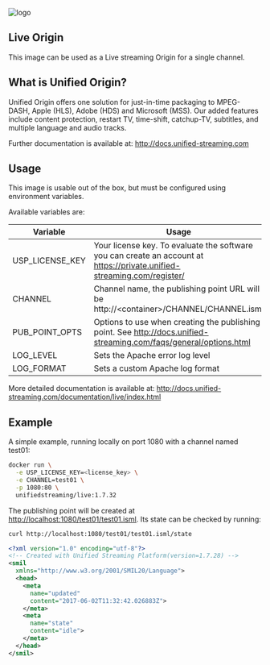 ![logo](https://raw.githubusercontent.com/unifiedstreaming/origin/master/unifiedstreaming-logo-black.png)

Live Origin
-----------
This image can be used as a Live streaming Origin for a single channel.


What is Unified Origin?
-----------------------
Unified Origin offers one solution for just-in-time packaging to MPEG-DASH, Apple (HLS), Adobe (HDS) and Microsoft (MSS). Our added features include content protection, restart TV, time-shift, catchup-TV, subtitles, and multiple language and audio tracks.

Further documentation is available at: <http://docs.unified-streaming.com>

Usage
-----
This image is usable out of the box, but must be configured using environment variables.

Available variables are:

|Variable        |Usage   |Mandatory?|
|----------------|--------|----------|
|USP_LICENSE_KEY |Your license key. To evaluate the software you can create an account at <https://private.unified-streaming.com/register/>|Yes|
|CHANNEL|Channel name, the publishing point URL will be http://<container\>/CHANNEL/CHANNEL.isml|Yes|
|PUB_POINT_OPTS  |Options to use when creating the publishing point. See http://docs.unified-streaming.com/faqs/general/options.html|No|
|LOG_LEVEL|Sets the Apache error log level|No|
|LOG_FORMAT|Sets a custom Apache log format|No|


More detailed documentation is available at: <http://docs.unified-streaming.com/documentation/live/index.html>

Example
-------
A simple example, running locally on port 1080 with a channel named test01:

```bash
docker run \
  -e USP_LICENSE_KEY=<license_key> \
  -e CHANNEL=test01 \
  -p 1080:80 \
  unifiedstreaming/live:1.7.32
```

The publishing point will be created at <http://localhost:1080/test01/test01.isml>.
Its state can be checked by running:

```bash
curl http://localhost:1080/test01/test01.isml/state
```

```xml
<?xml version="1.0" encoding="utf-8"?>
<!-- Created with Unified Streaming Platform(version=1.7.28) -->
<smil
  xmlns="http://www.w3.org/2001/SMIL20/Language">
  <head>
    <meta
      name="updated"
      content="2017-06-02T11:32:42.026883Z">
    </meta>
    <meta
      name="state"
      content="idle">
    </meta>
  </head>
</smil>
```
